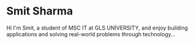 # Smit Sharma
Hi I'm Smit, a student of MSC IT at GLS UNIVERSITY, and enjoy building applications and solving real-world problems through technology...
